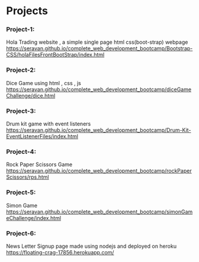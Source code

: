 # Projects

### Project-1:
Hola Trading website , a simple single page html css(boot-strap) webpage
https://seravan.github.io/complete_web_development_bootcamp/Bootstrap-CSS/holaFilesFrontBootStrap/index.html

### Project-2:
Dice Game using html , css , js
https://seravan.github.io/complete_web_development_bootcamp/diceGameChallenge/dice.html

### Project-3:
Drum kit game with event listeners
https://seravan.github.io/complete_web_development_bootcamp/Drum-Kit-EventListenerFiles/index.html

### Project-4:
Rock Paper Scissors Game
https://seravan.github.io/complete_web_development_bootcamp/rockPaperScissors/rps.html

### Project-5:
Simon Game
https://seravan.github.io/complete_web_development_bootcamp/simonGameChallenge/index.html

### Project-6:
News Letter Signup page made using nodejs and deployed on heroku
https://floating-crag-17856.herokuapp.com/
